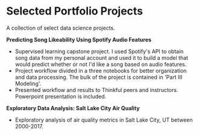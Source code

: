 # Selected Portfolio Projects

A collection of select data science projects.    

**Predicting Song Likeability Using Spotify Audio Features**
* Supervised learning capstone project.  I used Spotify's API to obtain song data from my personal account and used it to build a model that would predict whether or not I'd like a song based on audio features. 
* Project workflow divided in a three notebooks for better organization and data processing.  The bulk of the project is contained in 'Part III Modeling'.
* Presented workflow and results to Thinkful peers and instructors.  Powerpoint presentation is included.

**Exploratory Data Analysis: Salt Lake City Air Quality**
* Exploratory analysis of air quality metrics in Salt Lake City, UT between 2000-2017.
